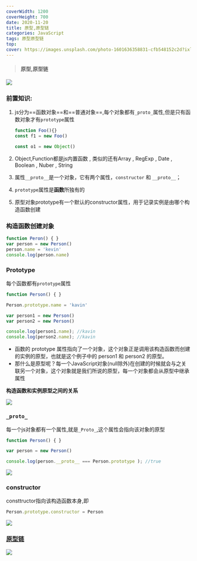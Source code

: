 ```yaml
---
coverWidth: 1200
coverHeight: 700
date: 2020-11-20
title: 原型,原型链
categories: JavaScript
tags: 原型原型链
top:
cover: https://images.unsplash.com/photo-1601636358831-cfb548152c2d?ixlib=rb-1.2.1&ixid=eyJhcHBfaWQiOjg5ODI0fQ&w=750&dpi=2
---
```

> <h4> 
>  原型,原型链
> </h4>

<!--more-->

![](https://gitee.com/JuntengMa/imgae/raw/master/1183435-20170915105226032-1488063174.jpg)

### 前置知识:

1. js分为==函数对象==和==普通对象==,每个对象都有`_proto_`属性,但是只有函数对象才有`prototype`属性

   ```js
   function Foo(){}
   const f1 = new Foo()
   ```

   ```js
   const o1 = new Object()
   ```

2. Object,Function都是js内置函数 , 类似的还有Array , RegExp , Date , Boolean , Nuber , String 

3. 属性`__proto__`是一个对象，它有两个属性，`constructor` 和 `__proto__`；

4. `prototype`属性是**函数**所独有的

5. 原型对象prototype有一个默认的constructor属性，用于记录实例是由哪个构造函数创建


### 构造函数创建对象

```js
function Peron() { }
var person = new Person()
person.name = 'kevin'
console.log(person.name)
```

### Prototype

每个函数都有`prototype`属性

```js
function Person() { }

Person.prototype.name = 'kavin'

var person1 = new Person()
var person2 = new Person()

console.log(person1.name); //kavin
console.log(person2.name); //kavin
```

- 函数的 prototype 属性指向了一个对象，这个对象正是调用该构造函数而创建的实例的原型，也就是这个例子中的 person1 和 person2 的原型。
- 那什么是原型呢？每一个JavaScript对象(null除外)在创建的时候就会与之关联另一个对象，这个对象就是我们所说的原型，每一个对象都会从原型中继承属性

**构造函数和实例原型之间的关系**

![](https://github.com/mqyqingfeng/Blog/raw/master/Images/prototype1.png)

### `_proto_`

每一个js对象都有一个属性,就是`_Proto_`,这个属性会指向该对象的原型

```js
function Person() { }

var person = new Person()

console.log(person.__proto__ === Person.prototype ); //true

```

![](https://github.com/mqyqingfeng/Blog/raw/master/Images/prototype2.png)

### constructor

consttructor指向该构造函数本身,即

```js
Person.prototype.constructor = Person
```

![](https://github.com/mqyqingfeng/Blog/raw/master/Images/prototype3.png)

### [原型链](https://segmentfault.com/a/1190000008959943)

![](https://github.com/mqyqingfeng/Blog/raw/master/Images/prototype5.png)